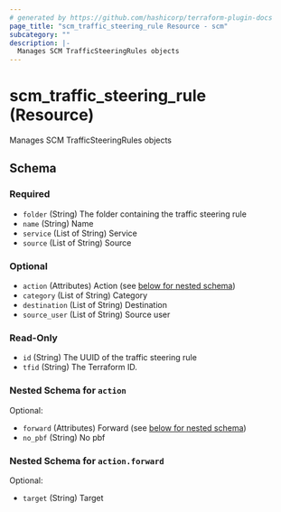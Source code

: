 ```yaml
---
# generated by https://github.com/hashicorp/terraform-plugin-docs
page_title: "scm_traffic_steering_rule Resource - scm"
subcategory: ""
description: |-
  Manages SCM TrafficSteeringRules objects
---
```


# scm_traffic_steering_rule (Resource)

Manages SCM TrafficSteeringRules objects



<!-- schema generated by tfplugindocs -->
## Schema

### Required

- `folder` (String) The folder containing the traffic steering rule
- `name` (String) Name
- `service` (List of String) Service
- `source` (List of String) Source

### Optional

- `action` (Attributes) Action (see [below for nested schema](#nestedatt--action))
- `category` (List of String) Category
- `destination` (List of String) Destination
- `source_user` (List of String) Source user

### Read-Only

- `id` (String) The UUID of the traffic steering rule
- `tfid` (String) The Terraform ID.

<a id="nestedatt--action"></a>
### Nested Schema for `action`

Optional:

- `forward` (Attributes) Forward (see [below for nested schema](#nestedatt--action--forward))
- `no_pbf` (String) No pbf

<a id="nestedatt--action--forward"></a>
### Nested Schema for `action.forward`

Optional:

- `target` (String) Target
